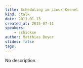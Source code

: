 ```yaml
---
title: Scheduling im Linux Kernel
kind: :talk
date: 2011-01-13
created_at: 2015-07-11
speakers:
    - schickse
author: Matthias Beyer
slides: false
tags:
---
```


No description.
